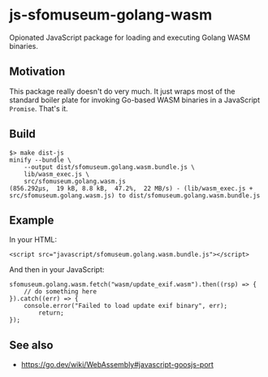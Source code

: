 # js-sfomuseum-golang-wasm

Opionated JavaScript package for loading and executing Golang WASM binaries.

## Motivation

This package really doesn't do very much. It just wraps most of the standard boiler plate for invoking Go-based WASM binaries in a JavaScript `Promise`. That's it.

## Build

```
$> make dist-js
minify --bundle \
	--output dist/sfomuseum.golang.wasm.bundle.js \
	lib/wasm_exec.js \
	src/sfomuseum.golang.wasm.js
(856.292µs,  19 kB, 8.8 kB,  47.2%,  22 MB/s) - (lib/wasm_exec.js + src/sfomuseum.golang.wasm.js) to dist/sfomuseum.golang.wasm.bundle.js
```

## Example

In your HTML:

```
<script src="javascript/sfomuseum.golang.wasm.bundle.js"></script>
```

And then in your JavaScript:

```
sfomuseum.golang.wasm.fetch("wasm/update_exif.wasm").then((rsp) => {
	// do something here
}).catch((err) => {
	console.error("Failed to load update exif binary", err);
        return;
});
```

## See also

* https://go.dev/wiki/WebAssembly#javascript-goosjs-port